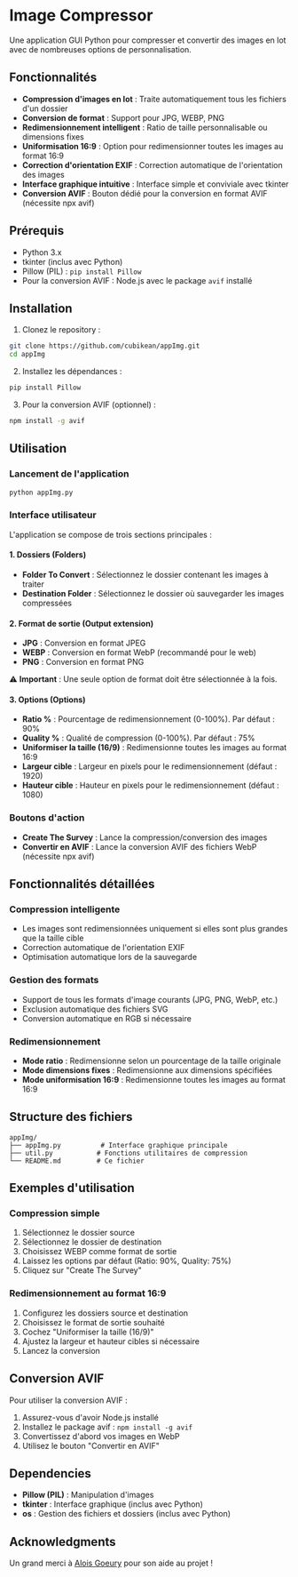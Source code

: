 # Image Compressor

Une application GUI Python pour compresser et convertir des images en lot avec de nombreuses options de personnalisation.

## Fonctionnalités

- **Compression d'images en lot** : Traite automatiquement tous les fichiers d'un dossier
- **Conversion de format** : Support pour JPG, WEBP, PNG
- **Redimensionnement intelligent** : Ratio de taille personnalisable ou dimensions fixes
- **Uniformisation 16:9** : Option pour redimensionner toutes les images au format 16:9
- **Correction d'orientation EXIF** : Correction automatique de l'orientation des images
- **Interface graphique intuitive** : Interface simple et conviviale avec tkinter
- **Conversion AVIF** : Bouton dédié pour la conversion en format AVIF (nécessite npx avif)

## Prérequis

- Python 3.x
- tkinter (inclus avec Python)
- Pillow (PIL) : `pip install Pillow`
- Pour la conversion AVIF : Node.js avec le package `avif` installé

## Installation

1. Clonez le repository :
```bash
git clone https://github.com/cubikean/appImg.git
cd appImg
```

2. Installez les dépendances :
```bash
pip install Pillow
```

3. Pour la conversion AVIF (optionnel) :
```bash
npm install -g avif
```

## Utilisation

### Lancement de l'application

```bash
python appImg.py
```

### Interface utilisateur

L'application se compose de trois sections principales :

#### 1. Dossiers (Folders)
- **Folder To Convert** : Sélectionnez le dossier contenant les images à traiter
- **Destination Folder** : Sélectionnez le dossier où sauvegarder les images compressées

#### 2. Format de sortie (Output extension)
- **JPG** : Conversion en format JPEG
- **WEBP** : Conversion en format WebP (recommandé pour le web)
- **PNG** : Conversion en format PNG

⚠️ **Important** : Une seule option de format doit être sélectionnée à la fois.

#### 3. Options (Options)
- **Ratio %** : Pourcentage de redimensionnement (0-100%). Par défaut : 90%
- **Quality %** : Qualité de compression (0-100%). Par défaut : 75%
- **Uniformiser la taille (16/9)** : Redimensionne toutes les images au format 16:9
- **Largeur cible** : Largeur en pixels pour le redimensionnement (défaut : 1920)
- **Hauteur cible** : Hauteur en pixels pour le redimensionnement (défaut : 1080)

### Boutons d'action

- **Create The Survey** : Lance la compression/conversion des images
- **Convertir en AVIF** : Lance la conversion AVIF des fichiers WebP (nécessite npx avif)

## Fonctionnalités détaillées

### Compression intelligente
- Les images sont redimensionnées uniquement si elles sont plus grandes que la taille cible
- Correction automatique de l'orientation EXIF
- Optimisation automatique lors de la sauvegarde

### Gestion des formats
- Support de tous les formats d'image courants (JPG, PNG, WebP, etc.)
- Exclusion automatique des fichiers SVG
- Conversion automatique en RGB si nécessaire

### Redimensionnement
- **Mode ratio** : Redimensionne selon un pourcentage de la taille originale
- **Mode dimensions fixes** : Redimensionne aux dimensions spécifiées
- **Mode uniformisation 16:9** : Redimensionne toutes les images au format 16:9

## Structure des fichiers

```
appImg/
├── appImg.py          # Interface graphique principale
├── util.py           # Fonctions utilitaires de compression
└── README.md         # Ce fichier
```

## Exemples d'utilisation

### Compression simple
1. Sélectionnez le dossier source
2. Sélectionnez le dossier de destination
3. Choisissez WEBP comme format de sortie
4. Laissez les options par défaut (Ratio: 90%, Quality: 75%)
5. Cliquez sur "Create The Survey"

### Redimensionnement au format 16:9
1. Configurez les dossiers source et destination
2. Choisissez le format de sortie souhaité
3. Cochez "Uniformiser la taille (16/9)"
4. Ajustez la largeur et hauteur cibles si nécessaire
5. Lancez la conversion

## Conversion AVIF

Pour utiliser la conversion AVIF :
1. Assurez-vous d'avoir Node.js installé
2. Installez le package avif : `npm install -g avif`
3. Convertissez d'abord vos images en WebP
4. Utilisez le bouton "Convertir en AVIF"

## Dependencies

- **Pillow (PIL)** : Manipulation d'images
- **tkinter** : Interface graphique (inclus avec Python)
- **os** : Gestion des fichiers et dossiers (inclus avec Python)

## Acknowledgments

Un grand merci à [Alois Goeury](https://github.com/AloisGoeury) pour son aide au projet !



